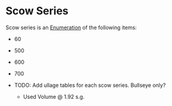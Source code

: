 # Scow Series
Scow series is an [Enumeration](Enumeration.md) of the following items: 
- 60
- 500
- 600
- 700

- TODO: Add ullage tables for each scow series. Bullseye only?
    - Used Volume @ 1.92 s.g.
